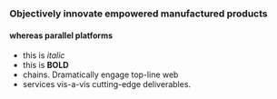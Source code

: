 ### Objectively innovate empowered manufactured products

#### whereas parallel platforms

* this is *italic*
* this is **BOLD**
* chains. Dramatically engage top-line web
* services vis-a-vis cutting-edge deliverables.
